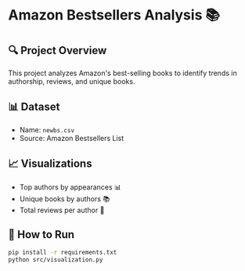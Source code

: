 # Amazon Bestsellers Analysis 📚

## 🔍 Project Overview
This project analyzes Amazon's best-selling books to identify trends in authorship, reviews, and unique books.

## 📊 Dataset
- Name: `newbs.csv`
- Source: Amazon Bestsellers List

## 📈 Visualizations
- Top authors by appearances 📊
- Unique books by authors 📚
- Total reviews per author 📝

## 🚀 How to Run
```sh
pip install -r requirements.txt
python src/visualization.py
